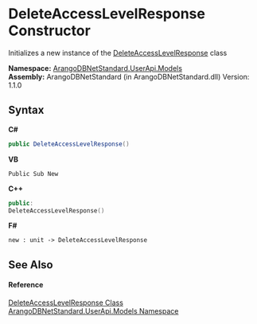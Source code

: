 # DeleteAccessLevelResponse Constructor 
 

Initializes a new instance of the <a href="68062b0c-edbd-c1a6-36d1-03c0dc0bd80f">DeleteAccessLevelResponse</a> class

**Namespace:**&nbsp;<a href="3f782427-687a-00ed-a402-dbe7f114707d">ArangoDBNetStandard.UserApi.Models</a><br />**Assembly:**&nbsp;ArangoDBNetStandard (in ArangoDBNetStandard.dll) Version: 1.1.0

## Syntax

**C#**<br />
``` C#
public DeleteAccessLevelResponse()
```

**VB**<br />
``` VB
Public Sub New
```

**C++**<br />
``` C++
public:
DeleteAccessLevelResponse()
```

**F#**<br />
``` F#
new : unit -> DeleteAccessLevelResponse
```


## See Also


#### Reference
<a href="68062b0c-edbd-c1a6-36d1-03c0dc0bd80f">DeleteAccessLevelResponse Class</a><br /><a href="3f782427-687a-00ed-a402-dbe7f114707d">ArangoDBNetStandard.UserApi.Models Namespace</a><br />